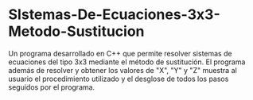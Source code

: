 # SIstemas-De-Ecuaciones-3x3-Metodo-Sustitucion
Un programa desarrollado en C++ que permite resolver sistemas de ecuaciones del tipo 3x3 mediante el método de sustitución. El programa además de resolver y obtener los valores de "X", "Y" y "Z" muestra al usuario el procedimiento utilizado y el desglose de todos los pasos seguidos por el programa.
